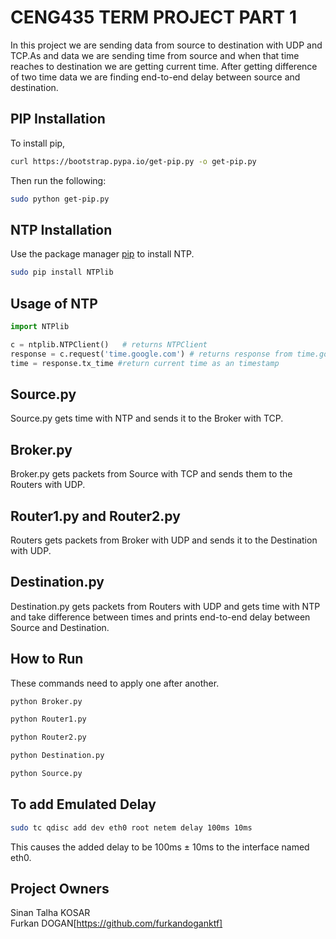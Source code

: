 # CENG435 TERM PROJECT PART 1


In this project we are sending data from source to destination with UDP and TCP.As and data we are sending time from source and when that time reaches to destination we are getting current time. After getting difference of two time data we are finding end-to-end delay between source and destination.

## PIP Installation

To install pip,

```bash
curl https://bootstrap.pypa.io/get-pip.py -o get-pip.py
```
Then run the following:

```bash
sudo python get-pip.py
```

## NTP Installation
Use the package manager [pip](https://pip.pypa.io/en/stable/) to install NTP.

```bash
sudo pip install NTPlib
```


## Usage of NTP

```python
import NTPlib

c = ntplib.NTPClient()   # returns NTPClient
response = c.request('time.google.com') # returns response from time.google.com
time = response.tx_time #return current time as an timestamp
```

## Source.py

Source.py gets time with NTP and sends it to the Broker with TCP.

## Broker.py

Broker.py gets packets from Source with TCP and sends them to the Routers with UDP.

## Router1.py and Router2.py

Routers gets packets from Broker with UDP and sends it to the Destination with UDP.

## Destination.py

Destination.py gets packets from Routers with UDP and gets time with NTP and take difference between times and prints end-to-end delay between Source and Destination.

## How to Run

These commands need to apply one after another.

```bash
python Broker.py

```
```bash
python Router1.py

```
```bash
python Router2.py

```
```bash
python Destination.py

```
```bash
python Source.py

```

## To add Emulated Delay

```bash
sudo tc qdisc add dev eth0 root netem delay 100ms 10ms
```

This causes the added delay to be 100ms ± 10ms to the interface named eth0.

## Project Owners
Sinan Talha KOSAR  
Furkan DOGAN[https://github.com/furkandoganktf]
